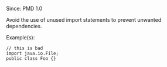 Since: PMD 1.0

Avoid the use of unused import statements to prevent unwanted dependencies.

Example(s):
```
// this is bad
import java.io.File;
public class Foo {}
```

